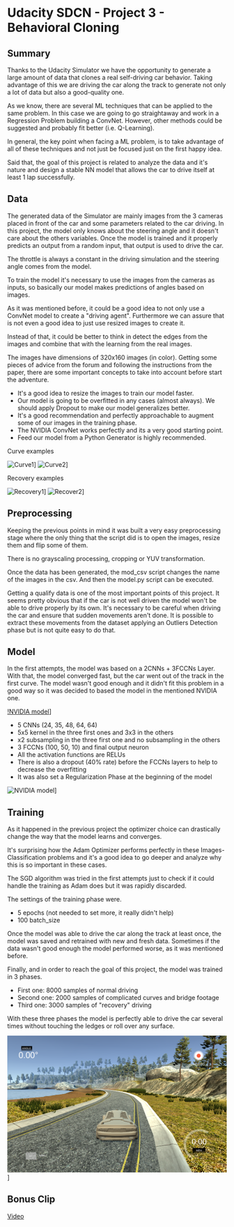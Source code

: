 # Udacity SDCN - Project 3 - Behavioral Cloning

## Summary

Thanks to the Udacity Simulator we have the opportunity to generate a large amount of data
that clones a real self-driving car behavior. Taking advantage of this we are driving the car
along the track to generate not only a lot of data but also a good-quality one.

As we know, there are several ML techniques that can be applied to the same problem. In this
case we are going to go straightaway and work in a Regression Problem building a ConvNet.
However, other methods could be suggested and probably fit better (i.e. Q-Learning).

In general, the key point when facing a ML problem, is to take advantage of all of these techniques and not just be focused just on the first happy idea.

Said that, the goal of this project is related to analyze the data and it's nature and
design a stable NN model that allows the car to drive itself at least 1 lap successfully.

## Data

The generated data of the Simulator are mainly images from the 3 cameras placed in front of the car and
some parameters related to the car driving. In this project, the model only knows about
the steering angle and it doesn't care about the others variables. Once the model
is trained and it properly predicts an output from a random input, that output is used to drive the car.

The throttle is always a constant in the driving simulation and the steering angle comes from the model.

To train the model it's necessary to use the images from the cameras as inputs, so basically our model makes predictions of angles based on images.

As it was mentioned before, it could be a good idea to not only use a ConvNet model to create a "driving agent".
Furthermore we can assure that is not even a good idea to just use resized images to create it.

Instead of that, it could be better to think in detect the edges from the images and combine that with the learning
from the real images.

The images have dimensions of 320x160 images (in color). Getting some pieces of advice from the forum and following the instructions from the paper, there are some important concepts to take into account before start the adventure.

- It's a good idea to resize the images to train our model faster.
- Our model is going to be overfitted in any cases (almost always). We should apply Dropout to make our model generalizes better.
- It's a good recommendation and perfectly approachable to augment some of our images in the training phase.
- The NVIDIA ConvNet works perfectly and its a very good starting point.
- Feed our model from a Python Generator is highly recommended.

Curve examples

![Curve1](/imgs/curve1.png?raw=true)] ![Curve2](/imgs/curve2.png?raw=true)]

Recovery examples

![Recovery1](/imgs/recovery1.png?raw=true)] ![Recover2](/imgs/recovery2.png?raw=true)]

## Preprocessing

Keeping the previous points in mind it was built a very easy preprocessing stage where
the only thing that the script did is to open the images, resize them and flip some of them.

There is no grayscaling processing, cropping or YUV transformation.

Once the data has been generated, the mod_csv script changes the name of the
images in the csv. And then the model.py script can be executed.

Getting a qualify data is one of the most important points of this project. It seems pretty obvious that
if the car is not well driven the model won't be able to drive properly by its own.
It's necessary to be careful when driving the car and ensure that sudden movements aren't done. It is possible to extract these movements from the dataset applying an Outliers Detection phase but is not
quite easy to do that.

## Model

In the first attempts, the model was based on a 2CNNs + 3FCCNs Layer. With that, the model converged
fast, but the car went out of the track in the first curve. The model wasn't good enough and it didn't fit this problem
in a good way so it was decided to based the model in the mentioned NVIDIA one.

[!NVIDIA model](/imgs/model.png?raw=true)]

- 5 CNNs (24, 35, 48, 64, 64)
- 5x5 kernel in the three first ones and 3x3 in the others
- x2 subsampling in the three first one and no subsampling in the others
- 3 FCCNs (100, 50, 10) and final output neuron
- All the activation functions are RELUs
- There is also a dropout (40% rate) before the FCCNs layers to help to decrease the overfitting
- It was also set a Regularization Phase at the beginning of the model

![NVIDIA model](/imgs/summary.png?raw=true)]

## Training

As it happened in the previous project the optimizer choice can drastically
change the way that the model learns and converges.

It's surprising how the Adam Optimizer performs perfectly in these Images-Classification problems and
it's a good idea to go deeper and analyze why this is so important in these cases.

The SGD algorithm was tried in the first attempts just to check if it could handle the training as Adam does but
it was rapidly discarded.

The settings of the training phase were.

- 5 epochs (not needed to set more, it really didn't help)
- 100 batch_size

Once the model was able to drive the car along the track at least once, the model was saved and
retrained with new and fresh data. Sometimes if the data wasn't good enough the model performed worse, as it was mentioned before.

Finally, and in order to reach the goal of this project, the model was trained in 3 phases.

- First one: 8000 samples of normal driving
- Second one: 2000 samples of complicated curves and bridge footage
- Third one: 3000 samples of "recovery" driving

With these three phases the model is perfectly able to drive the car several times without touching
the ledges or roll over any surface.

![Recovery Training](/imgs/from_training.png?raw=true)]

## Bonus Clip

[Video](https://youtu.be/tULhqVPfABw)
